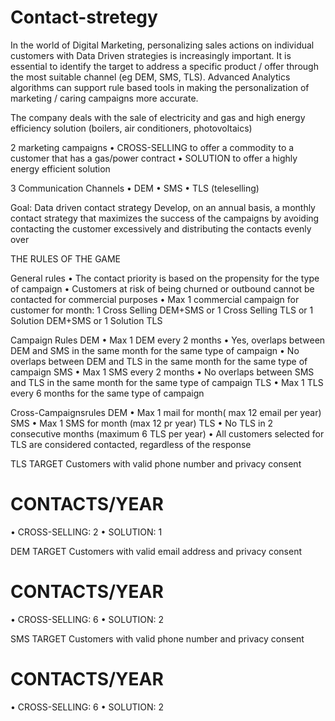 # Contact-stretegy

In the world of Digital Marketing, personalizing sales actions on individual customers with Data Driven strategies is increasingly important. It is essential to identify the target to address a specific product / offer through the most suitable channel (eg DEM, SMS, TLS). Advanced Analytics algorithms can support rule based tools in making the personalization of 
marketing / caring campaigns more accurate.

The company deals with the sale of electricity and gas and high energy efficiency solution (boilers, air conditioners, photovoltaics)

2 marketing campaigns
• CROSS-SELLING to offer a commodity to a customer that has a gas/power contract
• SOLUTION to offer a highly energy efficient solution

3 Communication Channels
• DEM
• SMS
• TLS (teleselling)

Goal: Data driven contact strategy
Develop, on an annual basis, a monthly contact strategy that maximizes the success of the campaigns by avoiding contacting the customer excessively and distributing the contacts evenly over

THE RULES OF THE GAME

General rules
• The contact priority is based on the propensity for the type of campaign
• Customers at risk of being churned or outbound cannot be contacted for commercial purposes
• Max 1 commercial campaign for customer for month:
 1 Cross Selling DEM+SMS or 1 Cross Selling TLS or 1 Solution DEM+SMS or 1 Solution TLS

Campaign Rules
DEM
• Max 1 DEM every 2 months 
• Yes, overlaps between DEM and SMS in the same month for the same type of campaign
• No overlaps between DEM and TLS in the same month for the same type of campaign
SMS
• Max 1 SMS every 2 months
• No overlaps between SMS and TLS in the same month for the same type of campaign
TLS
• Max 1 TLS every 6 months for the same type of campaign

Cross-Campaignsrules
DEM
• Max 1 mail for month( max 12 email per year)
SMS
• Max 1 SMS for month (max 12 pr year)
TLS
• No TLS in 2 consecutive months 
(maximum 6 TLS per year)
• All customers selected for TLS are considered contacted, regardless of the 
response

TLS TARGET
Customers with valid phone
number and privacy consent
# CONTACTS/YEAR
• CROSS-SELLING: 2
• SOLUTION: 1

DEM TARGET
Customers with valid email
address and privacy consent
# CONTACTS/YEAR
• CROSS-SELLING: 6
• SOLUTION: 2

SMS TARGET
Customers with valid phone
number and privacy consent
# CONTACTS/YEAR
• CROSS-SELLING: 6
• SOLUTION: 2

